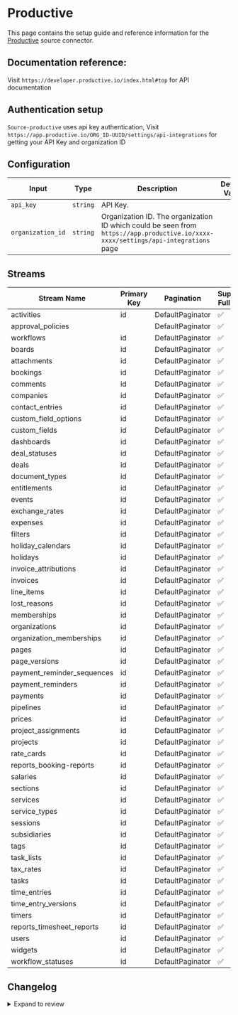 # Productive
This page contains the setup guide and reference information for the [Productive](https://app.productive.io/) source connector.

## Documentation reference:
Visit `https://developer.productive.io/index.html#top` for API documentation

## Authentication setup
`Source-productive` uses api key authentication,
Visit `https://app.productive.io/ORG_ID-UUID/settings/api-integrations` for getting your API Key and organization ID

## Configuration

| Input | Type | Description | Default Value |
|-------|------|-------------|---------------|
| `api_key` | `string` | API Key.  |  |
| `organization_id` | `string` | Organization ID. The organization ID which could be seen from `https://app.productive.io/xxxx-xxxx/settings/api-integrations` page |  |

## Streams
| Stream Name | Primary Key | Pagination | Supports Full Sync | Supports Incremental |
|-------------|-------------|------------|---------------------|----------------------|
| activities | id | DefaultPaginator | ✅ |  ❌  |
| approval_policies |  | DefaultPaginator | ✅ |  ❌  |
| workflows | id | DefaultPaginator | ✅ |  ❌  |
| boards | id | DefaultPaginator | ✅ |  ❌  |
| attachments | id | DefaultPaginator | ✅ |  ❌  |
| bookings | id | DefaultPaginator | ✅ |  ❌  |
| comments | id | DefaultPaginator | ✅ |  ❌  |
| companies | id | DefaultPaginator | ✅ |  ❌  |
| contact_entries | id | DefaultPaginator | ✅ |  ❌  |
| custom_field_options | id | DefaultPaginator | ✅ |  ❌  |
| custom_fields | id | DefaultPaginator | ✅ |  ❌  |
| dashboards | id | DefaultPaginator | ✅ |  ❌  |
| deal_statuses | id | DefaultPaginator | ✅ |  ❌  |
| deals | id | DefaultPaginator | ✅ |  ❌  |
| document_types | id | DefaultPaginator | ✅ |  ❌  |
| entitlements | id | DefaultPaginator | ✅ |  ❌  |
| events | id | DefaultPaginator | ✅ |  ❌  |
| exchange_rates | id | DefaultPaginator | ✅ |  ❌  |
| expenses | id | DefaultPaginator | ✅ |  ❌  |
| filters | id | DefaultPaginator | ✅ |  ❌  |
| holiday_calendars | id | DefaultPaginator | ✅ |  ❌  |
| holidays | id | DefaultPaginator | ✅ |  ❌  |
| invoice_attributions | id | DefaultPaginator | ✅ |  ❌  |
| invoices | id | DefaultPaginator | ✅ |  ❌  |
| line_items | id | DefaultPaginator | ✅ |  ❌  |
| lost_reasons | id | DefaultPaginator | ✅ |  ❌  |
| memberships | id | DefaultPaginator | ✅ |  ❌  |
| organizations | id | DefaultPaginator | ✅ |  ❌  |
| organization_memberships | id | DefaultPaginator | ✅ |  ❌  |
| pages | id | DefaultPaginator | ✅ |  ❌  |
| page_versions | id | DefaultPaginator | ✅ |  ❌  |
| payment_reminder_sequences | id | DefaultPaginator | ✅ |  ❌  |
| payment_reminders | id | DefaultPaginator | ✅ |  ❌  |
| payments | id | DefaultPaginator | ✅ |  ❌  |
| pipelines | id | DefaultPaginator | ✅ |  ❌  |
| prices | id | DefaultPaginator | ✅ |  ❌  |
| project_assignments | id | DefaultPaginator | ✅ |  ❌  |
| projects | id | DefaultPaginator | ✅ |  ❌  |
| rate_cards | id | DefaultPaginator | ✅ |  ❌  |
| reports_booking-reports | id | DefaultPaginator | ✅ |  ❌  |
| salaries | id | DefaultPaginator | ✅ |  ❌  |
| sections | id | DefaultPaginator | ✅ |  ❌  |
| services | id | DefaultPaginator | ✅ |  ❌  |
| service_types | id | DefaultPaginator | ✅ |  ❌  |
| sessions | id | DefaultPaginator | ✅ |  ❌  |
| subsidiaries | id | DefaultPaginator | ✅ |  ❌  |
| tags | id | DefaultPaginator | ✅ |  ❌  |
| task_lists | id | DefaultPaginator | ✅ |  ❌  |
| tax_rates | id | DefaultPaginator | ✅ |  ❌  |
| tasks | id | DefaultPaginator | ✅ |  ❌  |
| time_entries | id | DefaultPaginator | ✅ |  ❌  |
| time_entry_versions | id | DefaultPaginator | ✅ |  ❌  |
| timers | id | DefaultPaginator | ✅ |  ❌  |
| reports_timesheet_reports | id | DefaultPaginator | ✅ |  ❌  |
| users | id | DefaultPaginator | ✅ |  ❌  |
| widgets | id | DefaultPaginator | ✅ |  ❌  |
| workflow_statuses | id | DefaultPaginator | ✅ |  ❌  |

## Changelog

<details>
  <summary>Expand to review</summary>

| Version | Date | Pull Request | Subject |
| ------------------ | ------------ | -- | ---------------- |
| 0.0.18 | 2025-04-19 | [57308](https://github.com/airbytehq/airbyte/pull/57308) | Update dependencies |
| 0.0.17 | 2025-03-29 | [56771](https://github.com/airbytehq/airbyte/pull/56771) | Update dependencies |
| 0.0.16 | 2025-03-22 | [56186](https://github.com/airbytehq/airbyte/pull/56186) | Update dependencies |
| 0.0.15 | 2025-03-08 | [55060](https://github.com/airbytehq/airbyte/pull/55060) | Update dependencies |
| 0.0.14 | 2025-02-23 | [54626](https://github.com/airbytehq/airbyte/pull/54626) | Update dependencies |
| 0.0.13 | 2025-02-15 | [54021](https://github.com/airbytehq/airbyte/pull/54021) | Update dependencies |
| 0.0.12 | 2025-02-08 | [53506](https://github.com/airbytehq/airbyte/pull/53506) | Update dependencies |
| 0.0.11 | 2025-02-01 | [53031](https://github.com/airbytehq/airbyte/pull/53031) | Update dependencies |
| 0.0.10 | 2025-01-25 | [52466](https://github.com/airbytehq/airbyte/pull/52466) | Update dependencies |
| 0.0.9 | 2025-01-18 | [51927](https://github.com/airbytehq/airbyte/pull/51927) | Update dependencies |
| 0.0.8 | 2025-01-11 | [51332](https://github.com/airbytehq/airbyte/pull/51332) | Update dependencies |
| 0.0.7 | 2024-12-28 | [50698](https://github.com/airbytehq/airbyte/pull/50698) | Update dependencies |
| 0.0.6 | 2024-12-21 | [50279](https://github.com/airbytehq/airbyte/pull/50279) | Update dependencies |
| 0.0.5 | 2024-12-14 | [49721](https://github.com/airbytehq/airbyte/pull/49721) | Update dependencies |
| 0.0.4 | 2024-12-12 | [49070](https://github.com/airbytehq/airbyte/pull/49070) | Update dependencies |
| 0.0.3 | 2024-11-04 | [48289](https://github.com/airbytehq/airbyte/pull/48289) | Update dependencies |
| 0.0.2 | 2024-10-28 | [47656](https://github.com/airbytehq/airbyte/pull/47656) | Update dependencies |
| 0.0.1 | 2024-09-11 | [45401](https://github.com/airbytehq/airbyte/pull/45401) | Initial release by [@btkcodedev](https://github.com/btkcodedev) via Connector Builder |

</details>
